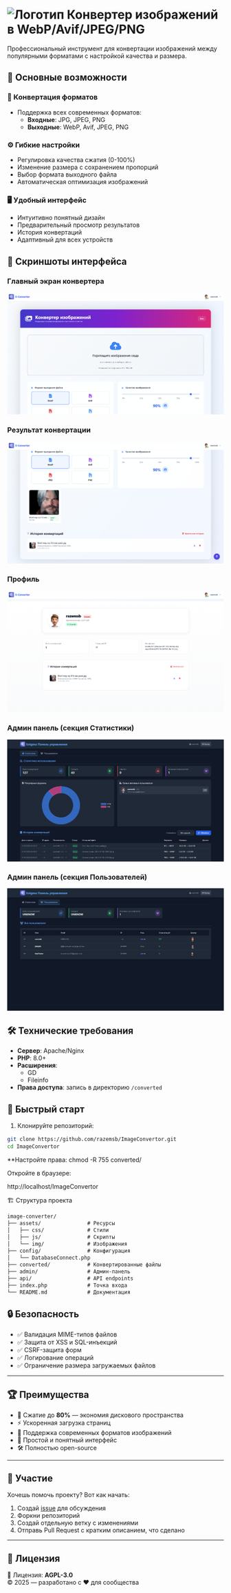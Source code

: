 # ![Логотип](./assets/img/favicon/favicon.ico) Конвертер изображений в WebP/Avif/JPEG/PNG

Профессиональный инструмент для конвертации изображений между популярными форматами с настройкой качества и размера.

## 🌟 Основные возможности

### 🔄 Конвертация форматов
- Поддержка всех современных форматов:
  - **Входные**: JPG, JPEG, PNG
  - **Выходные**: WebP, Avif, JPEG, PNG

### ⚙️ Гибкие настройки
- Регулировка качества сжатия (0-100%)
- Изменение размера с сохранением пропорций
- Выбор формата выходного файла
- Автоматическая оптимизация изображений

### 🖥️ Удобный интерфейс
- Интуитивно понятный дизайн
- Предварительный просмотр результатов
- История конвертаций
- Адаптивный для всех устройств

## 📸 Скриншоты интерфейса

### Главный экран конвертера
![Главный экран](./assets/img/other/screenshot-3.png)

### Результат конвертации
![Результат](./assets/img/other/screenshot-5.png)

### Профиль
![Результат](./assets/img/other/screenshot-6.png)

### Админ панель (секция Статистики)
![Результат](./assets/img/other/screenshot-1.png)

### Админ панель (секция Пользователей)
![Результат](./assets/img/other/screenshot-2.png)

## 🛠️ Технические требования

- **Сервер**: Apache/Nginx
- **PHP**: 8.0+
- **Расширения**:
  - GD
  - Fileinfo
- **Права доступа**: запись в директорию `/converted`

## 🚀 Быстрый старт

1. Клонируйте репозиторий:
```bash
git clone https://github.com/razemsb/ImageConvertor.git
cd ImageConvertor
```

**Настройте права:
chmod -R 755 converted/

Откройте в браузере:

http://localhost/ImageConvertor

🏗️ Структура проекта
```text
image-converter/
├── assets/               # Ресурсы
│   ├── css/              # Стили
│   ├── js/               # Скрипты
│   └── img/              # Изображения
├── config/               # Конфигурация
│   └── DatabaseConnect.php
├── converted/            # Конвертированные файлы
├── admin/                # Админ-панель
├── api/                  # API endpoints
├── index.php             # Точка входа
└── README.md             # Документация
```

## 🔒 Безопасность

- ✅ Валидация MIME-типов файлов  
- ✅ Защита от XSS и SQL-инъекций  
- ✅ CSRF-защита форм  
- ✅ Логирование операций  
- ✅ Ограничение размера загружаемых файлов  

---

## 🏆 Преимущества

- 💾 Сжатие до **80%** — экономия дискового пространства  
- ⚡ Ускоренная загрузка страниц  
- 📁 Поддержка современных форматов изображений  
- 🧠 Простой и понятный интерфейс  
- 🛠️ Полностью open-source  

---

## 🤝 Участие

Хочешь помочь проекту? Вот как начать:

1. Создай [issue](https://github.com/razemsb/ImageConvertor/issues) для обсуждения  
2. Форкни репозиторий  
3. Создай отдельную ветку с изменениями  
4. Отправь Pull Request с кратким описанием, что сделано  

---

## 📜 Лицензия

📝 Лицензия: **AGPL-3.0**  
© 2025 — разработано с ❤️ для сообщества
